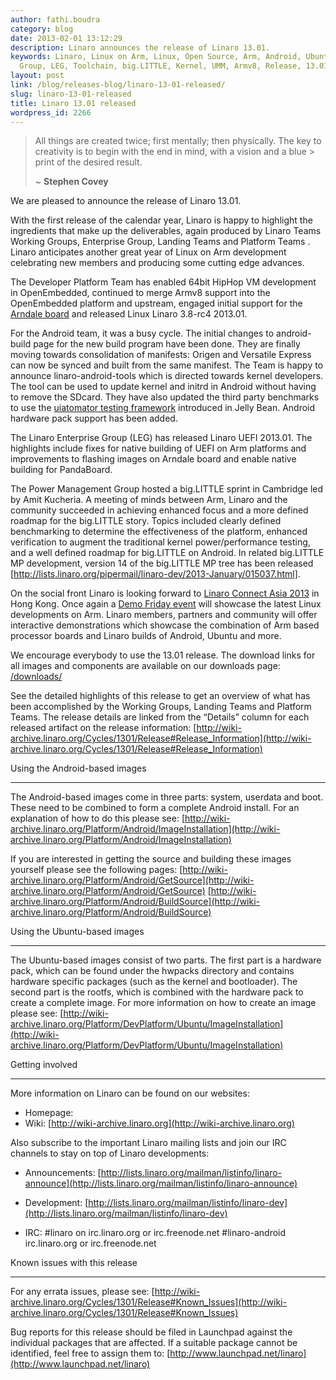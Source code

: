 ```yaml
---
author: fathi.boudra
category: blog
date: 2013-02-01 13:12:29
description: Linaro announces the release of Linaro 13.01.
keywords: Linaro, Linux on Arm, Linux, Open Source, Arm, Android, Ubuntu, Linaro Enterprise
  Group, LEG, Toolchain, big.LITTLE, Kernel, UMM, Armv8, Release, 13.01, Announcement
layout: post
link: /blog/releases-blog/linaro-13-01-released/
slug: linaro-13-01-released
title: Linaro 13.01 released
wordpress_id: 2266
---
```


> All things are created twice; first mentally; then physically. The key to creativity is to begin with the end in mind, with a vision and a blue > print of the desired result.
>
> ~ **Stephen Covey**

We are pleased to announce the release of Linaro 13.01.

With the first release of the calendar year, Linaro is happy to highlight the ingredients that make up the deliverables, again produced by Linaro Teams Working Groups, Enterprise Group, Landing Teams and Platform Teams . Linaro anticipates another great year of Linux on Arm development celebrating new members and producing some cutting edge advances.

The Developer Platform Team has enabled 64bit HipHop VM development in OpenEmbedded, continued to merge Armv8 support into the OpenEmbedded platform and upstream, engaged initial support for the [Arndale board](http://www.arndaleboard.org/) and released Linux Linaro 3.8-rc4 2013.01.

For the Android team, it was a busy cycle. The initial changes to android-build page for the new build program have been done. They are finally moving towards consolidation of manifests: Origen and Versatile Express can now be synced and built from the same manifest. The Team is happy to announce linaro-android-tools which is directed towards kernel developers. The tool can be used to update kernel and initrd in Android without having to remove the SDcard. They have also updated the third party benchmarks to use the [uiatomator testing framework](http://developer.android.com/tools/help/uiautomator/index.html) introduced in Jelly Bean. Android hardware pack support has been added.

The Linaro Enterprise Group (LEG) has released Linaro UEFI 2013.01. The highlights include fixes for native building of UEFI on Arm platforms and improvements to flashing images on Arndale board and enable native building for PandaBoard.

The Power Management Group hosted a big.LITTLE sprint in Cambridge led by Amit Kucheria. A meeting of minds between Arm, Linaro and the community succeeded in achieving enhanced focus and a more defined roadmap for the big.LITTLE story. Topics included clearly defined benchmarking to determine the effectiveness of the platform, enhanced verification to augment the traditional kernel power/performance testing, and a well defined roadmap for big.LITTLE on Android. In related big.LITTLE MP development, version 14 of the big.LITTLE MP tree has been released [http://lists.linaro.org/pipermail/linaro-dev/2013-January/015037.html].

On the social front Linaro is looking forward to [Linaro Connect Asia 2013](https://connect.linaro.org) in Hong Kong. Once again a [Demo Friday event](/blog/demo-friday-at-linaro-connect-q1-12-to-show-the-latest-linux-developments-on-arm/) will showcase the latest Linux developments on Arm. Linaro members, partners and community will offer interactive demonstrations which showcase the combination of Arm based processor boards and Linaro builds of Android, Ubuntu and more.

We encourage everybody to use the 13.01 release. The download links for all images and components are available on our downloads page:
[/downloads/](/downloads/)

See the detailed highlights of this release to get an overview of what has been accomplished by the Working Groups, Landing Teams and Platform Teams. The release details are linked from the “Details” column for each released artifact on the release information:
[http://wiki-archive.linaro.org/Cycles/1301/Release#Release_Information](http://wiki-archive.linaro.org/Cycles/1301/Release#Release_Information)

Using the Android-based images

---

The Android-based images come in three parts: system, userdata and boot. These need to be combined to form a complete Android install. For an explanation of how to do this please see:
[http://wiki-archive.linaro.org/Platform/Android/ImageInstallation](http://wiki-archive.linaro.org/Platform/Android/ImageInstallation)

If you are interested in getting the source and building these images yourself please see the following pages:
[http://wiki-archive.linaro.org/Platform/Android/GetSource](http://wiki-archive.linaro.org/Platform/Android/GetSource)
[http://wiki-archive.linaro.org/Platform/Android/BuildSource](http://wiki-archive.linaro.org/Platform/Android/BuildSource)

Using the Ubuntu-based images

---

The Ubuntu-based images consist of two parts. The first part is a hardware pack, which can be found under the hwpacks directory and contains hardware specific packages (such as the kernel and bootloader). The second part is the rootfs, which is combined with the hardware pack to create a complete image. For more information on how to create an image please see:
[http://wiki-archive.linaro.org/Platform/DevPlatform/Ubuntu/ImageInstallation](http://wiki-archive.linaro.org/Platform/DevPlatform/Ubuntu/ImageInstallation)

Getting involved

---

More information on Linaro can be found on our websites:

- Homepage: []()
- Wiki: [http://wiki-archive.linaro.org](http://wiki-archive.linaro.org)

Also subscribe to the important Linaro mailing lists and join our IRC channels to stay on top of Linaro developments:

- Announcements:
  [http://lists.linaro.org/mailman/listinfo/linaro-announce](http://lists.linaro.org/mailman/listinfo/linaro-announce)

- Development:
  [http://lists.linaro.org/mailman/listinfo/linaro-dev](http://lists.linaro.org/mailman/listinfo/linaro-dev)

- IRC:
  #linaro on irc.linaro.org or irc.freenode.net
  #linaro-android irc.linaro.org or irc.freenode.net

Known issues with this release

---

For any errata issues, please see:
[http://wiki-archive.linaro.org/Cycles/1301/Release#Known_Issues](http://wiki-archive.linaro.org/Cycles/1301/Release#Known_Issues)

Bug reports for this release should be filed in Launchpad against the individual packages that are affected. If a suitable package cannot be identified, feel free to assign them to:
[http://www.launchpad.net/linaro](http://www.launchpad.net/linaro)